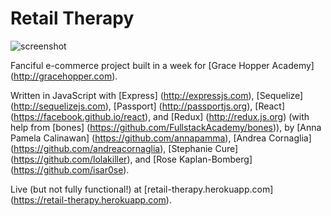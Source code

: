 # Retail Therapy

![screenshot](https://raw.githubusercontent.com/isar0se/retail-therapy/master/screenshot.png "screenshot")


Fanciful e-commerce project built in a week for [Grace Hopper Academy] (http://gracehopper.com).

Written in JavaScript with [Express] (http://expressjs.com), [Sequelize] (http://sequelizejs.com), [Passport] (http://passportjs.org), [React] (https://facebook.github.io/react), and [Redux] (http://redux.js.org) (with help from [bones] (https://github.com/FullstackAcademy/bones)), by [Anna Pamela Calinawan] (https://github.com/annapamma), [Andrea Cornaglia] (https://github.com/andreacornaglia), [Stephanie Cure] (https://github.com/lolakiller), and [Rose Kaplan-Bomberg] (https://github.com/isar0se).

Live (but not fully functional!) at [retail-therapy.herokuapp.com] (https://retail-therapy.herokuapp.com).
